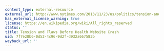 ```yaml
---
content_type: external-resource
external_url: http://www.nytimes.com/2013/11/23/us/politics/tension-and-woes-before-health-website-crash.html?adxnnl=1&adxnnlx=1395425936-PbAsSIrHEJCvUMEMgENFUA&_r=0
has_external_license_warning: true
license: https://en.wikipedia.org/wiki/All_rights_reserved
status: ''
title: Tension and Flaws Before Health Website Crash
uid: 7f7e28b6-0d53-4c96-9d2f-d932a667583b
wayback_url: ''
---
```

